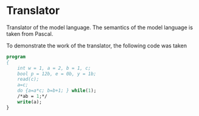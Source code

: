 # Translator
 Translator of the model language. The semantics of the model language is taken from Pascal.


To demonstrate the work of the translator, the following code was taken

```Pascal
program
{
    int w = 1, a = 2, b = 1, c;
    bool p = 12b, e = 0b, y = 1b;
    read(c);
    a=c;
    do {a=a*c; b=b+1; } while(1);
    /*ab = 1;*/
    write(a);
}
```
